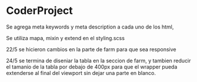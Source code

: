 # CoderProject


Se agrega meta keywords y meta description a cada uno de los html,

Se utiliza mapa, mixin y extend en el styling.scss

22/5 se hicieron cambios en la parte de farm para que sea responsive 

24/5 se termina de diseniar la tabla en la seccion de farm, y tambien reducir el tamanio de la tabla por debajo de 400px para que el wrapper pueda extenderse al final del viewport sin dejar una parte en blanco. 
